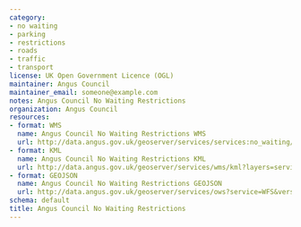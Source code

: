 ```yaml
---
category:
- no waiting
- parking
- restrictions
- roads
- traffic
- transport
license: UK Open Government Licence (OGL)
maintainer: Angus Council
maintainer_email: someone@example.com
notes: Angus Council No Waiting Restrictions
organization: Angus Council
resources:
- format: WMS
  name: Angus Council No Waiting Restrictions WMS
  url: http://data.angus.gov.uk/geoserver/services/services:no_waiting/wms?
- format: KML
  name: Angus Council No Waiting Restrictions KML
  url: http://data.angus.gov.uk/geoserver/services/wms/kml?layers=services:no_waiting&mode=download
- format: GEOJSON
  name: Angus Council No Waiting Restrictions GEOJSON
  url: http://data.angus.gov.uk/geoserver/services/ows?service=WFS&version=1.0.0&request=GetFeature&typeName=services:no_waiting&outputFormat=application%2Fjson&srsName=EPSG:3857
schema: default
title: Angus Council No Waiting Restrictions
---
```

